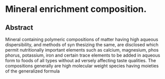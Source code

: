 # Mineral enrichment composition.

## Abstract
Mineral containing polymeric compositions of matter having high aqueous dispersibility, and methods of syn thesizing the same, are disclosed which permit nutritionally important elements such as calcium, magnesium, phos phorus, potassium, iron and certain trace elements to be added in aqueous form to foods of all types without ad versely affecting taste qualities. The compositions generally are high molecular weight species having moieties of the generalized formula